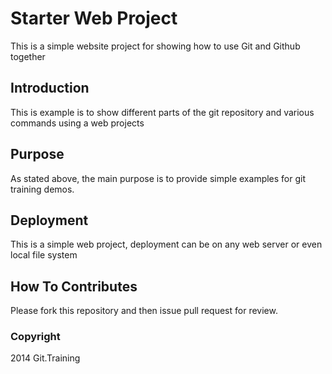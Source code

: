 # Starter Web Project

This is a simple website project for showing how to use Git and Github together

## Introduction

This is example is to show different parts of the git repository and various commands using a web projects

## Purpose

As stated above, the main purpose is to provide simple examples for git training demos. 

## Deployment

This is a simple web project, deployment can be on any web server or even local file system

## How To Contributes

Please fork this repository and then issue pull request for review.

### Copyright

2014 Git.Training
